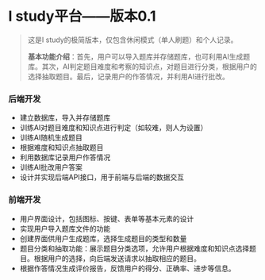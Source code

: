 # I study平台——版本0.1

> 这是I study的极简版本，仅包含休闲模式（单人刷题）和个人记录。
>
> **基本功能介绍**：首先，用户可以导入题库并存储题库，也可利用AI生成题库。其次，AI判定题目难度和考察的知识点，对题目进行分类，根据用户的选择抽取题目。最后，记录用户的作答情况，并利用AI进行批改。

### 后端开发

- 建立数据库，导入并存储题库
- 训练AI对题目难度和知识点进行判定（如较难，则人为设置）
- 训练AI随机生成题目
- 根据难度和知识点抽取题目
- 利用数据库记录用户作答情况
- 训练AI批改用户答案
- 设计并实现后端API接口，用于前端与后端的数据交互

### 前端开发

- 用户界面设计，包括图标、按键、表单等基本元素的设计
- 实现用户导入题库文件的功能
- 创建界面供用户生成题库，选择生成题目的类型和数量
- 题目分类和抽取功能：展示题目分类选项，允许用户根据难度和知识点选择题目。根据用户的选择，向后端发送请求以抽取相应的题目。
- 根据作答情况生成评价报告，反馈用户的得分、正确率、进步等信息。
